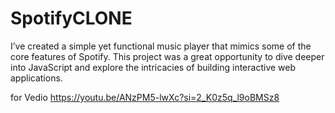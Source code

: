 # SpotifyCLONE
I’ve created a simple yet functional music player that mimics some of the core features of Spotify. This project was a great opportunity to dive deeper into JavaScript and explore the intricacies of building interactive web applications.

for Vedio
https://youtu.be/ANzPM5-lwXc?si=2_K0z5q_l9oBMSz8

